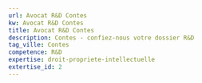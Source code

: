 ```yaml
---
url: Avocat R&D Contes
kw: Avocat R&D Contes
title: Avocat R&D Contes
description: Contes - confiez-nous votre dossier R&D
tag_ville: Contes
competence: R&D
expertise: droit-propriete-intellectuelle
extertise_id: 2
---
```

